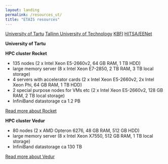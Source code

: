 ```yaml
---
layout: landing
permalink: /resources_ut/
title: "ETAIS resources"
---
```


<a href="../resources_ut/" class="btn-success"> University of Tartu</a>
<a href="../resources_ttu/" class="btn-info"> Tallinn University of Technology</a>
<a href="../resources_kbfi/" class="btn-info"> KBFI</a>
<a href="../resources_hitsa/" class="btn-info"> HITSA/EENet</a>

**University of Tartu**

**HPC cluster Rocket**   
- 135 nodes (2 x Intel Xeon E5-2660v2, 64 GB RAM, 1 TB HDD)   
- large memory server (8 x Intel Xeon E7-2850, 2 TB RAM, 3 TB local storage)   
- 4 servers with accelerator cards (2 x Intel Xeon E5-2660v2, 2x Intel Xeon Phi, 64 GB RAM, 1 TB HDD)   
- 2 special purpose nodes for VMs etc (2 x Intel Xeon E5-2660v2, 128 GB RAM, 2 TB local storage)   
- InfiniBand datastorage ca 1.2 PB  

[Read more about Rocket](http://portal.hpc.ut.ee/web/guest/rocket-cluster "UT HPC Rocket info")

**HPC cluster Vedur**  
- 80 nodes (2 x AMD Opteron 6276, 48 GB RAM, 512 GB HDD)  
- large memory server (8 x Intel Xeon X7550, 512 GB RAM, 1 TB local storage)  
- InfiniBand datastorage ca 130 TB  

[Read more about Vedur](http://portal.hpc.ut.ee/web/guest/vedur-cluster "UT HPC Vedur info")
